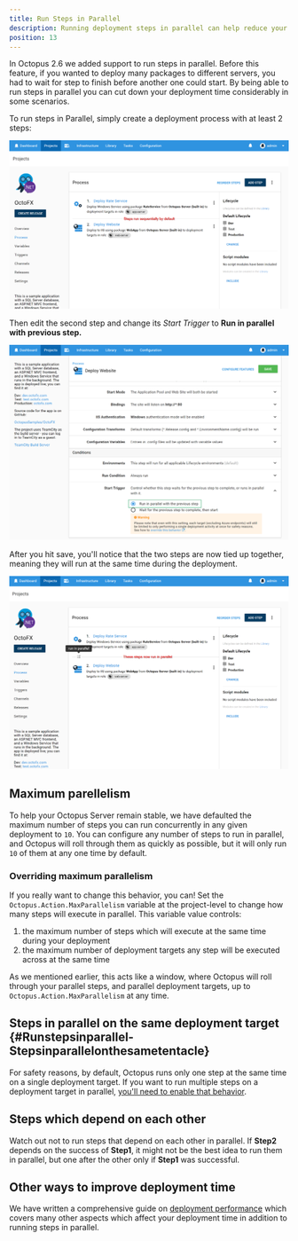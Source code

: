 ```yaml
---
title: Run Steps in Parallel
description: Running deployment steps in parallel can help reduce your deployment times.
position: 13
---
```


In Octopus 2.6 we added support to run steps in parallel. Before this feature, if you wanted to deploy many packages to different servers, you had to wait for step to finish before another one could start. By being able to run steps in parallel you can cut down your deployment time considerably in some scenarios.

To run steps in Parallel, simply create a deployment process with at least 2 steps:

![](run-steps-in-parallel-sequential-by-default.png "width=500")

Then edit the second step and change its *Start Trigger* to **Run in parallel with previous step.**

![](run-steps-in-parallel-configure.png "width=500")

After you hit save, you'll notice that the two steps are now tied up together, meaning they will run at the same time during the deployment.

![](run-steps-in-parallel-now-in-parallel.png "width=500")

## Maximum parellelism

To help your Octopus Server remain stable, we have defaulted the maximum number of steps you can run concurrently in any given deployment to `10`. You can configure any number of steps to run in parallel, and Octopus will roll through them as quickly as possible, but it will only run `10` of them at any one time by default.

### Overriding maximum parallelism

If you really want to change this behavior, you can! Set the `Octopus.Action.MaxParallelism` variable at the project-level to change how many steps will execute in parallel. This variable value controls:

1. the maximum number of steps which will execute at the same time during your deployment
2. the maximum number of deployment targets any step will be executed across at the same time

As we mentioned earlier, this acts like a window, where Octopus will roll through your parallel steps, and parallel deployment targets, up to `Octopus.Action.MaxParallelism` at any time.

## Steps in parallel on the same deployment target {#Runstepsinparallel-Stepsinparallelonthesametentacle}

For safety reasons, by default, Octopus runs only one step at the same time on a single deployment target. If you want to run multiple steps on a deployment target in parallel, [you'll need to enable that behavior](/docs/administration/run-multiple-processes-on-a-tentacle-simultaneously.md).

## Steps which depend on each other

Watch out not to run steps that depend on each other in parallel. If **Step2** depends on the success of **Step1**, it might not be the best idea to run them in parallel, but one after the other only if **Step1** was successful.

## Other ways to improve deployment time

We have written a comprehensive guide on [deployment performance](/docs/deployment-process/performance.md) which covers many other aspects which affect your deployment time in addition to running steps in parallel.